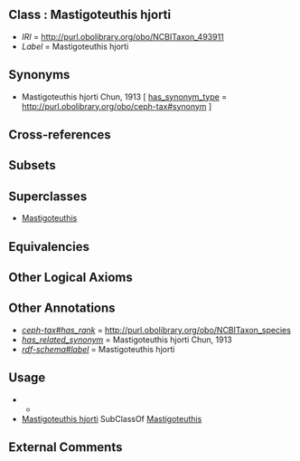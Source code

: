 
## Class : Mastigoteuthis hjorti

 * *IRI* = http://purl.obolibrary.org/obo/NCBITaxon_493911
 * *Label* = Mastigoteuthis hjorti

## Synonyms

 * Mastigoteuthis hjorti Chun, 1913 [ [has_synonym_type](../../pe/oboInOwl#hasSynonymType.md) = http://purl.obolibrary.org/obo/ceph-tax#synonym ]

## Cross-references


## Subsets


## Superclasses

 * [Mastigoteuthis](../../NCBITaxon/30/NCBITaxon_61730.md)

## Equivalencies


## Other Logical Axioms


## Other Annotations

 * *[ceph-tax#has_rank](../../ceph-tax#has/nk/ceph-tax#has_rank.md)* = http://purl.obolibrary.org/obo/NCBITaxon_species
 * *[has_related_synonym](../../ym/oboInOwl#hasRelatedSynonym.md)* = Mastigoteuthis hjorti Chun, 1913
 * *[rdf-schema#label](../../el/rdf-schema#label.md)* = Mastigoteuthis hjorti

## Usage

 * -
 * [Mastigoteuthis hjorti](../../NCBITaxon/11/NCBITaxon_493911.md) SubClassOf [Mastigoteuthis](../../NCBITaxon/30/NCBITaxon_61730.md)

## External Comments

